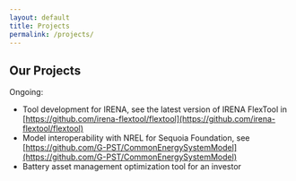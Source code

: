 ```yaml
---
layout: default
title: Projects
permalink: /projects/
---
```


## Our Projects

Ongoing:

- Tool development for IRENA, see the latest version of IRENA FlexTool in [https://github.com/irena-flextool/flextool](https://github.com/irena-flextool/flextool)
- Model interoperability with NREL for Sequoia Foundation, see [https://github.com/G-PST/CommonEnergySystemModel](https://github.com/G-PST/CommonEnergySystemModel)
- Battery asset management optimization tool for an investor
